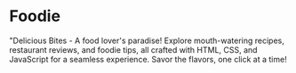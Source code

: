 # Foodie
"Delicious Bites - A food lover's paradise! Explore mouth-watering recipes, restaurant reviews, and foodie tips, all crafted with HTML, CSS, and JavaScript for a seamless experience. Savor the flavors, one click at a time!
